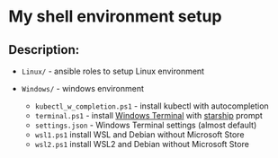 # My shell environment setup


## Description:

- `Linux/` - ansible roles to setup Linux environment


- `Windows/` - windows environment
  - `kubectl_w_completion.ps1` - install kubectl with autocompletion
  - `terminal.ps1` - install [Windows Terminal](https://github.com/microsoft/terminal) with [starship](https://starship.rs/) prompt
  - `settings.json` - Windows Terminal settings (almost default)
  - `wsl1.ps1` install WSL and Debian without Microsoft Store
  - `wsl2.ps1` install WSL2 and Debian without Microsoft Store
